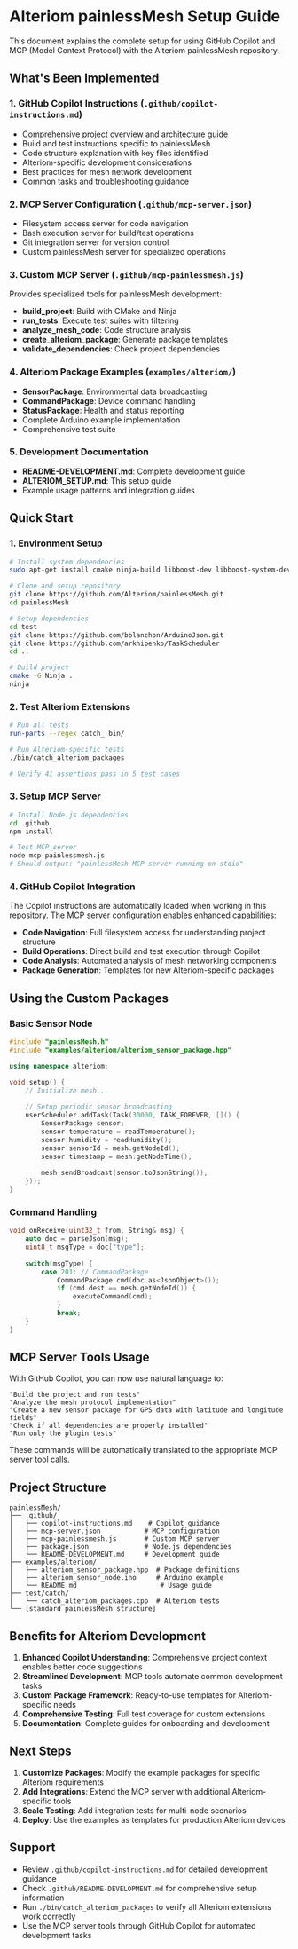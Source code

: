 # Alteriom painlessMesh Setup Guide

This document explains the complete setup for using GitHub Copilot and MCP (Model Context Protocol) with the Alteriom painlessMesh repository.

## What's Been Implemented

### 1. GitHub Copilot Instructions (`.github/copilot-instructions.md`)
- Comprehensive project overview and architecture guide
- Build and test instructions specific to painlessMesh
- Code structure explanation with key files identified
- Alteriom-specific development considerations
- Best practices for mesh network development
- Common tasks and troubleshooting guidance

### 2. MCP Server Configuration (`.github/mcp-server.json`)
- Filesystem access server for code navigation
- Bash execution server for build/test operations
- Git integration server for version control
- Custom painlessMesh server for specialized operations

### 3. Custom MCP Server (`.github/mcp-painlessmesh.js`)
Provides specialized tools for painlessMesh development:
- **build_project**: Build with CMake and Ninja
- **run_tests**: Execute test suites with filtering
- **analyze_mesh_code**: Code structure analysis
- **create_alteriom_package**: Generate package templates
- **validate_dependencies**: Check project dependencies

### 4. Alteriom Package Examples (`examples/alteriom/`)
- **SensorPackage**: Environmental data broadcasting
- **CommandPackage**: Device command handling
- **StatusPackage**: Health and status reporting
- Complete Arduino example implementation
- Comprehensive test suite

### 5. Development Documentation
- **README-DEVELOPMENT.md**: Complete development guide
- **ALTERIOM_SETUP.md**: This setup guide
- Example usage patterns and integration guides

## Quick Start

### 1. Environment Setup
```bash
# Install system dependencies
sudo apt-get install cmake ninja-build libboost-dev libboost-system-dev

# Clone and setup repository
git clone https://github.com/Alteriom/painlessMesh.git
cd painlessMesh

# Setup dependencies
cd test
git clone https://github.com/bblanchon/ArduinoJson.git
git clone https://github.com/arkhipenko/TaskScheduler
cd ..

# Build project
cmake -G Ninja .
ninja
```

### 2. Test Alteriom Extensions
```bash
# Run all tests
run-parts --regex catch_ bin/

# Run Alteriom-specific tests
./bin/catch_alteriom_packages

# Verify 41 assertions pass in 5 test cases
```

### 3. Setup MCP Server
```bash
# Install Node.js dependencies
cd .github
npm install

# Test MCP server
node mcp-painlessmesh.js
# Should output: "painlessMesh MCP server running on stdio"
```

### 4. GitHub Copilot Integration
The Copilot instructions are automatically loaded when working in this repository. The MCP server configuration enables enhanced capabilities:

- **Code Navigation**: Full filesystem access for understanding project structure
- **Build Operations**: Direct build and test execution through Copilot
- **Code Analysis**: Automated analysis of mesh networking components
- **Package Generation**: Templates for new Alteriom-specific packages

## Using the Custom Packages

### Basic Sensor Node
```cpp
#include "painlessMesh.h"
#include "examples/alteriom/alteriom_sensor_package.hpp"

using namespace alteriom;

void setup() {
    // Initialize mesh...
    
    // Setup periodic sensor broadcasting
    userScheduler.addTask(Task(30000, TASK_FOREVER, []() {
        SensorPackage sensor;
        sensor.temperature = readTemperature();
        sensor.humidity = readHumidity();
        sensor.sensorId = mesh.getNodeId();
        sensor.timestamp = mesh.getNodeTime();
        
        mesh.sendBroadcast(sensor.toJsonString());
    }));
}
```

### Command Handling
```cpp
void onReceive(uint32_t from, String& msg) {
    auto doc = parseJson(msg);
    uint8_t msgType = doc["type"];
    
    switch(msgType) {
        case 201: // CommandPackage
            CommandPackage cmd(doc.as<JsonObject>());
            if (cmd.dest == mesh.getNodeId()) {
                executeCommand(cmd);
            }
            break;
    }
}
```

## MCP Server Tools Usage

With GitHub Copilot, you can now use natural language to:

```
"Build the project and run tests"
"Analyze the mesh protocol implementation"
"Create a new sensor package for GPS data with latitude and longitude fields"
"Check if all dependencies are properly installed"
"Run only the plugin tests"
```

These commands will be automatically translated to the appropriate MCP server tool calls.

## Project Structure

```
painlessMesh/
├── .github/
│   ├── copilot-instructions.md    # Copilot guidance
│   ├── mcp-server.json           # MCP configuration
│   ├── mcp-painlessmesh.js       # Custom MCP server
│   ├── package.json              # Node.js dependencies
│   └── README-DEVELOPMENT.md     # Development guide
├── examples/alteriom/
│   ├── alteriom_sensor_package.hpp  # Package definitions
│   ├── alteriom_sensor_node.ino     # Arduino example
│   └── README.md                     # Usage guide
├── test/catch/
│   └── catch_alteriom_packages.cpp  # Alteriom tests
└── [standard painlessMesh structure]
```

## Benefits for Alteriom Development

1. **Enhanced Copilot Understanding**: Comprehensive project context enables better code suggestions
2. **Streamlined Development**: MCP tools automate common development tasks
3. **Custom Package Framework**: Ready-to-use templates for Alteriom-specific needs
4. **Comprehensive Testing**: Full test coverage for custom extensions
5. **Documentation**: Complete guides for onboarding and development

## Next Steps

1. **Customize Packages**: Modify the example packages for specific Alteriom requirements
2. **Add Integrations**: Extend the MCP server with additional Alteriom-specific tools
3. **Scale Testing**: Add integration tests for multi-node scenarios
4. **Deploy**: Use the examples as templates for production Alteriom devices

## Support

- Review `.github/copilot-instructions.md` for detailed development guidance
- Check `.github/README-DEVELOPMENT.md` for comprehensive setup information
- Run `./bin/catch_alteriom_packages` to verify all Alteriom extensions work correctly
- Use the MCP server tools through GitHub Copilot for automated development tasks